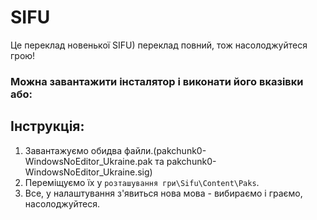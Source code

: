 # SIFU

Це переклад новенької SIFU) переклад повний, тож насолоджуйтеся грою!<br>

### Можна завантажити інсталятор і виконати його вказівки або:

## Інструкція:<br>

1. Завантажуємо обидва файли.(pakchunk0-WindowsNoEditor_Ukraine.pak та pakchunk0-WindowsNoEditor_Ukraine.sig)
2. Переміщуємо їх у `розташування гри\Sifu\Content\Paks`.
3. Все, у налаштування з'явиться нова мова - вибираємо і граємо, насолоджуйтеся.
